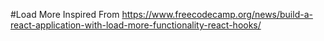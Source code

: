 #Load More Inspired From
https://www.freecodecamp.org/news/build-a-react-application-with-load-more-functionality-react-hooks/